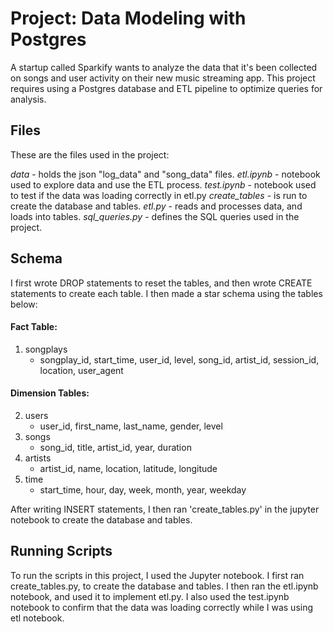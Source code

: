 # Project: Data Modeling with Postgres

A startup called Sparkify wants to analyze the data that it's been collected on songs and user activity on their new music streaming app. This project requires using a Postgres database and ETL pipeline to optimize queries for analysis.

## Files
These are the files used in the project:

*data* - holds the json "log_data" and "song_data" files.
*etl.ipynb* - notebook used to explore data and use the ETL process.
*test.ipynb* - notebook used to test if the data was loading correctly in etl.py
*create_tables* - is run to create the database and tables.
*etl.py* - reads and processes data, and loads into tables.
*sql_queries.py* - defines the SQL queries used in the project.

## Schema

I first wrote DROP statements to reset the tables, and then wrote CREATE statements to create each table. I then made a star schema using the tables below:

#### Fact Table:
1. songplays
    * songplay_id, start_time, user_id, level, song_id, artist_id, session_id, location, user_agent  
    
#### Dimension Tables:  
2. users  
   * user_id, first_name, last_name, gender, level  
3. songs 
   * song_id, title, artist_id, year, duration  
4. artists
   * artist_id, name, location, latitude, longitude  
5. time 
   * start_time, hour, day, week, month, year, weekday

After writing INSERT statements, I then ran 'create_tables.py' in the jupyter notebook to create the database and tables.

## Running Scripts

To run the scripts in this project, I used the Jupyter notebook. I first ran create_tables.py, to create the database and tables. I then ran the etl.ipynb notebook, and used it to implement etl.py. I also used the test.ipynb notebook to confirm that the data was loading correctly while I was using etl notebook.  


